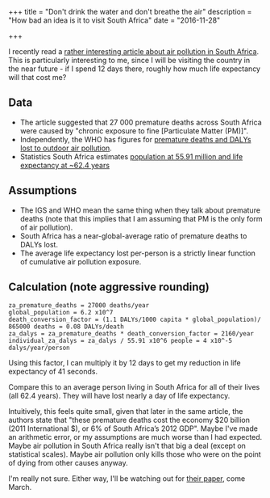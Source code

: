 +++
title = "Don't drink the water and don't breathe the air"
description = "How bad an idea is it to visit South Africa"
date = "2016-11-28"

+++

I recently read a [rather interesting article about air pollution in South Africa](http://www.theigc.org/blog/the-cost-of-air-pollution-in-south-africa/). This is particularly interesting to me, since I will be visiting the country in the near future - if I spend 12 days there, roughly how much life expectancy will that cost me?

## Data

* The article suggested that 27 000 premature deaths across South Africa were caused by "chronic exposure to fine [Particulate Matter (PM)]". 
* Independently, the WHO has figures for [premature deaths and DALYs lost to outdoor air pollution](http://www.who.int/quantifying_ehimpacts/national/countryprofile/mapoap/en/).
* Statistics South Africa estimates [population at 55.91 million and life expectancy at ~62.4 years](http://www.statssa.gov.za/publications/P0302/P03022016.pdf)

## Assumptions

* The IGS and WHO mean the same thing when they talk about premature deaths (note that this implies that I am assuming that PM is the only form of air pollution).
* South Africa has a near-global-average ratio of premature deaths to DALYs lost.
* The average life expectancy lost per-person is a strictly linear function of cumulative air pollution exposure.

## Calculation (note aggressive rounding)

```
za_premature_deaths = 27000 deaths/year
global_population = 6.2 x10^7
death_conversion_factor = (1.1 DALYs/1000 capita * global_population)/ 865000 deaths = 0.08 DALYs/death
za_dalys = za_premature_deaths * death_conversion_factor = 2160/year
individual_za_dalys = za_dalys / 55.91 x10^6 people = 4 x10^-5 dalys/year/person
```

Using this factor, I can multiply it by 12 days to get my reduction in life expectancy of 41 seconds.

Compare this to an average person living in South Africa for all of their lives (all 62.4 years). They will have lost nearly a day of life expectancy.

Intuitively, this feels quite small, given that later in the same article, the authors state that "these premature deaths cost the economy $20 billion (2011 International $), or 6% of South Africa’s 2012 GDP". Maybe I've made an arithmetic error, or my assumptions are much worse than I had expected. Maybe air pollution in South Africa really isn't that big a deal (except on statistical scales). Maybe air pollution only kills those who were on the point of dying from other causes anyway.

I'm really not sure. Either way, I'll be watching out for [their paper](http://www.theigc.org/project/health-costs-of-energy-related-air-pollution-in-south-africa/), come March.